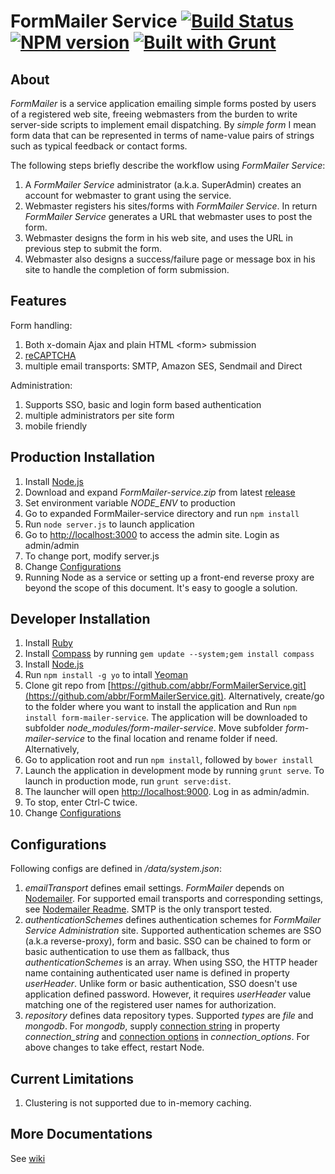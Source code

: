 FormMailer Service [![Build Status](https://travis-ci.org/abbr/FormMailerService.png)](https://travis-ci.org/abbr/FormMailerService) [![NPM version](https://badge.fury.io/js/form-mailer-service.png)](http://badge.fury.io/js/form-mailer-service) [![Built with Grunt](https://cdn.gruntjs.com/builtwith.png)](http://gruntjs.com/)
=================
## About 
*FormMailer* is a service application emailing simple forms posted by users of a registered web site, freeing webmasters from the burden to write server-side scripts to implement email dispatching. By *simple form* I mean form data that can be represented in terms of name-value pairs of strings such as typical feedback or contact forms.

The following steps briefly describe the workflow using *FormMailer Service*:

1. A *FormMailer Service* administrator (a.k.a. SuperAdmin) creates an account for webmaster to grant using the service.
2. Webmaster registers his sites/forms with *FormMailer Service*. In return *FormMailer Service* generates a URL that webmaster uses to post the form.
3. Webmaster designs the form in his web site, and uses the URL in previous step to submit the form.
4. Webmaster also designs a success/failure page or message box in his site to handle the completion of form submission.

## Features
Form handling:

1. Both x-domain Ajax and plain HTML \<form\> submission
2. [reCAPTCHA](http://www.google.com/recaptcha)
3. multiple email transports: SMTP, Amazon SES, Sendmail and Direct

Administration:

1. Supports SSO, basic and login form based authentication
2. multiple administrators per site form
3. mobile friendly

## Production Installation
1. Install [Node.js](http://nodejs.org/)
2. Download and expand *FormMailer-service.zip* from latest [release](https://github.com/abbr/FormMailerService/releases)
3. Set environment variable *NODE_ENV* to production
4. Go to expanded FormMailer-service directory and run `npm install`
5. Run `node server.js` to launch application
6. Go to [http://localhost:3000](http://localhost:3000) to access the admin site. Login as admin/admin
7. To change port, modify server.js
8. Change [Configurations](#configurations)
9. Running Node as a service or setting up a front-end reverse proxy are beyond the scope of this document. It's easy to google a solution.


## Developer Installation
1. Install [Ruby](http://www.ruby-lang.org/en/downloads/)
2. Install [Compass](http://compass-style.org/install/) by running `gem update --system;gem install compass`
3. Install [Node.js](http://nodejs.org/)
4. Run `npm install -g yo` to intall [Yeoman](http://yeoman.io/)
5. Clone git repo from [https://github.com/abbr/FormMailerService.git](https://github.com/abbr/FormMailerService.git). Alternatively, create/go to the folder where you want to install the application and  Run `npm install form-mailer-service`. The application will be downloaded to subfolder *node_modules/form-mailer-service*. Move subfolder *form-mailer-service* to the final location and rename folder if need. Alternatively, 
6. Go to application root and run `npm install`, followed by `bower install`
7. Launch the application in development mode by running `grunt serve`. To launch in production mode, run `grunt serve:dist`.
8. The launcher will open [http://localhost:9000](http://localhost:9000). Log in as admin/admin.
9. To stop, enter Ctrl-C twice.
10. Change [Configurations](#configurations)

## Configurations
Following configs are defined in */data/system.json*:

1. *emailTransport* defines email settings. *FormMailer* depends on [Nodemailer](https://github.com/andris9/Nodemailer). For supported email transports and corresponding settings, see [Nodemailer Readme](https://github.com/andris9/Nodemailer#possible-transport-methods). SMTP is the only transport tested. 
2. *authenticationSchemes* defines authentication schemes for *FormMailer Service Administration* site. Supported authentication schemes are SSO (a.k.a reverse-proxy), form and basic. SSO can be chained to form or basic authentication to use them as fallback, thus *authenticationSchemes* is an array. When using SSO, the HTTP header name containing authenticated user name is defined in property *userHeader*. Unlike form or basic authentication, SSO doesn't use application defined password. However, it requires *userHeader* value matching one of the registered user names for authorization.  
3. *repository* defines data repository types. Supported *types* are *file* and *mongodb*. For *mongodb*, supply [connection string](http://docs.mongodb.org/manual/reference/connection-string/) in property *connection_string* and [connection options](http://mongoosejs.com/docs/connections.html#options) in *connection_options*.
For above changes to take effect, restart Node.

## Current Limitations
1. Clustering is not supported due to in-memory caching. 

## More Documentations
See [wiki](https://github.com/abbr/FormMailerService/wiki)
